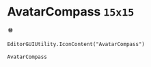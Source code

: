 # AvatarCompass `15x15`
<img src="/img/AvatarCompass.png" width=15 height=15>

``` CSharp
EditorGUIUtility.IconContent("AvatarCompass")
```
```
AvatarCompass
```
